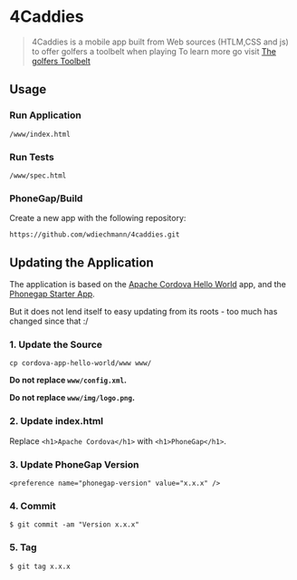 # 4Caddies

> 4Caddies is a mobile app built from Web sources (HTLM,CSS and js) to offer golfers a toolbelt when playing
> To learn more go visit [The golfers Toolbelt][4caddies]

## Usage

### Run Application

    /www/index.html

### Run Tests

    /www/spec.html

### PhoneGap/Build

Create a new app with the following repository:

    https://github.com/wdiechmann/4caddies.git

## Updating the Application

The application is based on the [Apache Cordova Hello World][cordova-app] app, and the [Phonegap Starter App][phonegap-start].

But it does not lend itself to easy updating from its roots - too much has changed since that :/

### 1. Update the Source

    cp cordova-app-hello-world/www www/

__Do not replace `www/config.xml`.__

__Do not replace `www/img/logo.png`.__

### 2. Update index.html

Replace `<h1>Apache Cordova</h1>` with `<h1>PhoneGap</h1>`.

### 3. Update PhoneGap Version

    <preference name="phonegap-version" value="x.x.x" />

### 4. Commit

    $ git commit -am "Version x.x.x"

### 5. Tag

    $ git tag x.x.x

[4caddies]: http://4caddies.com
[cordova-app]: http://github.com/apache/cordova-app-hello-world
[phonegap-start]: https://github.com/phonegap/phonegap-start.git
